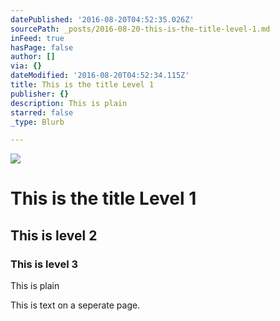```yaml
---
datePublished: '2016-08-20T04:52:35.026Z'
sourcePath: _posts/2016-08-20-this-is-the-title-level-1.md
inFeed: true
hasPage: false
author: []
via: {}
dateModified: '2016-08-20T04:52:34.115Z'
title: This is the title Level 1
publisher: {}
description: This is plain
starred: false
_type: Blurb

---
```

![](https://the-grid-user-content.s3-us-west-2.amazonaws.com/22fbb5e7-4894-469e-9103-612fde311ec8.jpg)

# This is the title Level 1

## This is level 2

### This is level 3

This is plain

This is text on a seperate page.